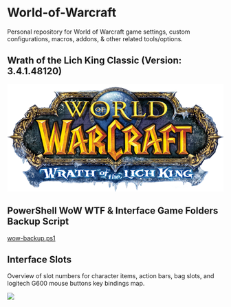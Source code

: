 # World-of-Warcraft

Personal repository for World of Warcraft game settings, custom configurations, macros, addons, & other related tools/options.

## Wrath of the Lich King Classic (Version: 3.4.1.48120)

[![](/docs/wotlk_logo.png)](/woltk/woltk_README.md)

## PowerShell WoW WTF & Interface Game Folders Backup Script

[wow-backup.ps1](/wow-backup.ps1)

## Interface Slots

Overview of slot numbers for character items, action bars, bag slots, and logitech G600 mouse buttons key bindings map.

[![](/docs/interface_slots.png)]()
